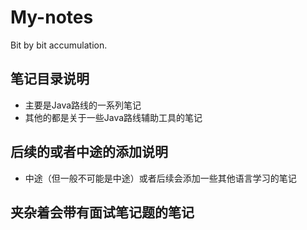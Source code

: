 # My-notes
Bit by bit accumulation.

## 笔记目录说明
* 主要是Java路线的一系列笔记
* 其他的都是关于一些Java路线辅助工具的笔记

## 后续的或者中途的添加说明
* 中途（但一般不可能是中途）或者后续会添加一些其他语言学习的笔记

## 夹杂着会带有面试笔记题的笔记
